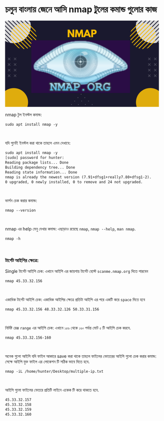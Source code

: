 # চলুন বাংলায় জেনে আসি nmap টুলের কমান্ড গুলোর কাজ


![nmap](images/nmap.png)

nmap টুল ইনস্টল কমান্ড:

    sudo apt install nmap -y
<br/>

যদি পুর্বেই ইনস্টল করা থাকে তাহলে এমন দেখাবে:
```
sudo apt install nmap -y
[sudo] password for hunter: 
Reading package lists... Done
Building dependency tree... Done
Reading state information... Done
nmap is already the newest version (7.91+dfsg1+really7.80+dfsg1-2).
0 upgraded, 0 newly installed, 0 to remove and 24 not upgraded.

```
<br/>

ভার্শন চেক করার কমান্ড:

    nmap --version

<br/>

nmap এর help মেনু দেখার কমান্ড: এছাড়াও রয়েছে `nmap`, `nmap --help`, `man nmap`.

    nmap -h

<br/>

### টার্গেট আইপির ক্ষেত্রে:

Single টার্গেট আইপি চেক: এখানে আইপি এর জায়গায় টার্গেট হোস্ট `scanme.nmap.org` দিতে পারবেন

    nmap 45.33.32.156

<br/>

একাধিক টার্গেট আইপি চেক: একাধিক আইপির ক্ষেত্রে প্রতিটা আইপি এর পরে একটি করে `space` দিতে হবে

    nmap 45.33.32.156 48.33.32.126 50.33.31.156

<br/>

নির্দিষ্ট রেঞ্জ `range` এর আইপি চেক: এখানে `১৫৬` থেকে `১৬০` পর্যন্ত মোট `৫` টি আইপি চেক করবে.

    nmap 45.33.32.156-160

<br/>

অনেক গুলো আইপি যদি  ফাইল আকারে save করা থাকে তাহলে ফাইলের ভোতরের আইপি গুলো চেক করার কমান্ড: সেক্ষে আইপি যুক্ত ফাইল এর লোকেশন টি সঠিক ভাবে দিতে হবে.

    nmap -iL /home/hunter/Desktop/multiple-ip.txt

<br/>

আইপি গুলো ফাইলের ভেতরে প্রতিটি লাইনে একেক টি করে থাকতে হবে.

```
45.33.32.157
45.33.32.158
45.33.32.159
45.33.32.160
```